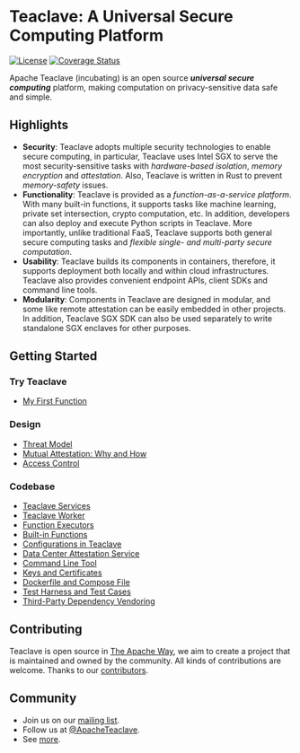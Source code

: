 # Teaclave: A Universal Secure Computing Platform

[![License](https://img.shields.io/badge/license-Apache-green.svg)](LICENSE)
[![Coverage Status](https://coveralls.io/repos/github/apache/incubator-teaclave/badge.svg?branch=master)](https://coveralls.io/github/apache/incubator-teaclave?branch=master)

Apache Teaclave (incubating) is an open source ***universal secure computing***
platform, making computation on privacy-sensitive data safe and simple.

## Highlights

- **Security**:
  Teaclave adopts multiple security technologies to enable secure computing, in
  particular, Teaclave uses Intel SGX to serve the most security-sensitive tasks
  with *hardware-based isolation*, *memory encryption* and *attestation*.
  Also, Teaclave is written in Rust to prevent *memory-safety* issues.
- **Functionality**:
  Teaclave is provided as a *function-as-a-service platform*. With many built-in
  functions, it supports tasks like machine learning, private set intersection,
  crypto computation, etc. In addition, developers can also deploy and execute
  Python scripts in Teaclave. More importantly, unlike traditional FaaS,
  Teaclave supports both general secure computing tasks and *flexible
  single- and multi-party secure computation*.
- **Usability**:
  Teaclave builds its components in containers, therefore, it supports
  deployment both locally and within cloud infrastructures. Teaclave also
  provides convenient endpoint APIs, client SDKs and command line tools.
- **Modularity**:
  Components in Teaclave are designed in modular, and some like remote
  attestation can be easily embedded in other projects. In addition, Teaclave
  SGX SDK can also be used separately to write standalone SGX enclaves for other
  purposes.

## Getting Started

### Try Teaclave

- [My First Function](docs/my-first-function.md)

### Design

- [Threat Model](docs/threat-model.md)
- [Mutual Attestation: Why and How](docs/mutual-attestation.md)
- [Access Control](docs/access-control.md)

### Codebase

- [Teaclave Services](services)
- [Teaclave Worker](worker)
- [Function Executors](executor)
- [Built-in Functions](function)
- [Configurations in Teaclave](config)
- [Data Center Attestation Service](dcap)
- [Command Line Tool](cli)
- [Keys and Certificates](keys)
- [Dockerfile and Compose File](docker)
- [Test Harness and Test Cases](tests)
- [Third-Party Dependency Vendoring](third_party)

## Contributing

Teaclave is open source in [The Apache Way](https://www.apache.org/theapacheway/),
we aim to create a project that is maintained and owned by the community. All
kinds of contributions are welcome. Thanks to our [contributors](CONTRIBUTORS.md).

## Community

- Join us on our [mailing list](https://lists.apache.org/list.html?dev@teaclave.apache.org).
- Follow us at [@ApacheTeaclave](https://twitter.com/ApacheTeaclave).
- See [more](COMMUNITY.md).
